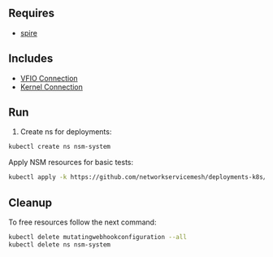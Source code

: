 ## Requires

- [spire](../spire)

## Includes

- [VFIO Connection](../use-cases/Vfio2Noop)
- [Kernel Connection](../use-cases/SriovKernel2Noop)

## Run

1. Create ns for deployments:
```bash
kubectl create ns nsm-system
```

Apply NSM resources for basic tests:
```bash
kubectl apply -k https://github.com/networkservicemesh/deployments-k8s/examples/sriov?ref=94646d021d3ab23ae4933f48f753c71c6d6010e9
```

## Cleanup

To free resources follow the next command:
```bash
kubectl delete mutatingwebhookconfiguration --all
kubectl delete ns nsm-system
```
